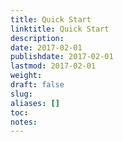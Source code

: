 ```yaml
---
title: Quick Start
linktitle: Quick Start
description:
date: 2017-02-01
publishdate: 2017-02-01
lastmod: 2017-02-01
weight:
draft: false
slug:
aliases: []
toc:
notes:
---
```


